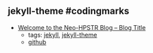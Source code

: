jekyll-theme #codingmarks 
---
* [Welcome to the Neo-HPSTR Blog – Blog Title](http://aronbordin.com/neo-hpstr-jekyll-theme/)
    * tags: [jekyll](../tags/jekyll.md), [jekyll-theme](../tags/jekyll-theme.md)
    * [github](https://github.com/aron-bordin/neo-hpstr-jekyll-theme)
